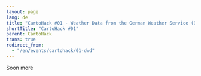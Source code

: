 ```yaml
---
layout: page
lang: de
title: "CartoHack #01 - Weather Data from the German Weather Service (DWD)"
shortTitle: "CartoHack #01" 
parent: CartoHack
trans: true
redirect_from:
  - "/en/events/cartohack/01-dwd"
---
```


Soon more